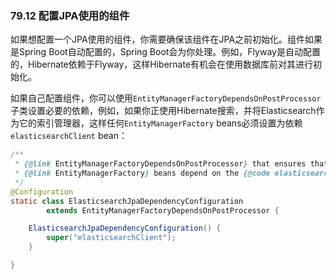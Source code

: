 ### 79.12 配置JPA使用的组件

如果想配置一个JPA使用的组件，你需要确保该组件在JPA之前初始化。组件如果是Spring Boot自动配置的，Spring Boot会为你处理。例如，Flyway是自动配置的，Hibernate依赖于Flyway，这样Hibernate有机会在使用数据库前对其进行初始化。

如果自己配置组件，你可以使用`EntityManagerFactoryDependsOnPostProcessor`子类设置必要的依赖，例如，如果你正使用Hibernate搜索，并将Elasticsearch作为它的索引管理器，这样任何`EntityManagerFactory` beans必须设置为依赖`elasticsearchClient` bean：
```java
/**
 * {@link EntityManagerFactoryDependsOnPostProcessor} that ensures that
 * {@link EntityManagerFactory} beans depend on the {@code elasticsearchClient} bean.
 */
@Configuration
static class ElasticsearchJpaDependencyConfiguration
		extends EntityManagerFactoryDependsOnPostProcessor {

	ElasticsearchJpaDependencyConfiguration() {
		super("elasticsearchClient");
	}

}
```
